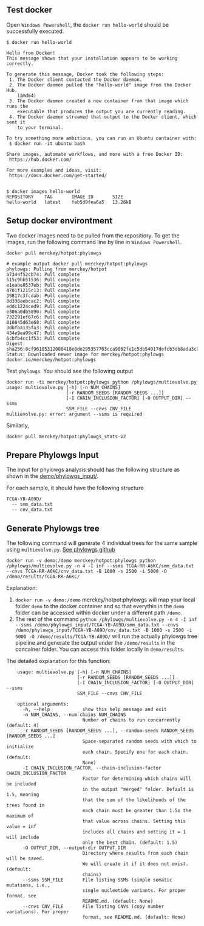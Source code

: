 ## Test docker
Open `Windows Powershell`, the `docker run hello-world` should be successfully executed.

```
$ docker run hello-world

Hello from Docker!
This message shows that your installation appears to be working correctly.

To generate this message, Docker took the following steps:
 1. The Docker client contacted the Docker daemon.
 2. The Docker daemon pulled the "hello-world" image from the Docker Hub.
    (amd64)
 3. The Docker daemon created a new container from that image which runs the
    executable that produces the output you are currently reading.
 4. The Docker daemon streamed that output to the Docker client, which sent it
    to your terminal.

To try something more ambitious, you can run an Ubuntu container with:
 $ docker run -it ubuntu bash

Share images, automate workflows, and more with a free Docker ID:
 https://hub.docker.com/

For more examples and ideas, visit:
 https://docs.docker.com/get-started/


$ docker images hello-world
REPOSITORY    TAG       IMAGE ID       SIZE
hello-world   latest    feb5d9fea6a5   13.26kB
```
## Setup docker environtment

Two docker images need to be pulled from the repositiory.
To get the images, run the following command line by line in `Windows Powershell`.

```
docker pull merckey/hotpot:phylowgs

# example output docker pull merckey/hotpot:phylowgs
phylowgs: Pulling from merckey/hotpot
a7344f52cb74: Pull complete
515c9bb51536: Pull complete
e1eabe0537eb: Pull complete
4701f1215c13: Pull complete
39817c3fcdab: Pull complete
8d338aebcac2: Pull complete
eddc1224ced9: Pull complete
e306a0db5890: Pull complete
732291ef67c6: Pull complete
810845d63e68: Pull complete
3dbfba135fa3: Pull complete
434e9ea99c47: Pull complete
6cbfb4cc1f53: Pull complete
Digest: sha256:8cf96105312080418e8de295357703cca9862fe1c5db54017defcb3db8ada3c0
Status: Downloaded newer image for merckey/hotpot:phylowgs
docker.io/merckey/hotpot:phylowgs
```

Test `phylowgs`. You should see the following output

```
docker run -ti merckey/hotpot:phylowgs python /phylowgs/multievolve.py
usage: multievolve.py [-h] [-n NUM_CHAINS]
                      [-r RANDOM_SEEDS [RANDOM_SEEDS ...]]
                      [-I CHAIN_INCLUSION_FACTOR] [-O OUTPUT_DIR] --ssms
                      SSM_FILE --cnvs CNV_FILE
multievolve.py: error: argument --ssms is required
```

Similarly,

```
docker pull merckey/hotpot:phylowgs_stats-v2
```

## Prepare Phylowgs Input
The input for phylowgs analysis should has the following structure as shown in the [demo/phylowgs_input/](demo/phylowgs_input/).

For each sample, it should have the following structure
```
TCGA-YB-A89D/
  -- smm_data.txt
  -- cnv_data.txt
```

## Generate Phylowgs tree

The following command will generate 4 individual trees for the same sample using `multievolve.py`.
[See phylowgs github](https://github.com/morrislab/phylowgs#running-phylowgs-with-multiple-mcmc-chains-recommended)


```
docker run -v demo:/demo merckey/hotpot:phylowgs python /phylowgs/multievolve.py -n 4 -I inf --ssms TCGA-RR-A6KC/smm_data.txt --cnvs TCGA-RR-A6KC/cnv_data.txt -B 1000 -s 2500 -i 5000 -O /demo/results/TCGA-RR-A6KC/

```

Explanation:

  1. `docker run -v demo:/demo` merckey/hotpot:phylowgs will map your local folder `demo` to the docker container and so that everythin in the `demo` folder can be accessed within docker under a different path `/demo`.
  2. The rest of the command `python /phylowgs/multievolve.py -n 4 -I inf --ssms /demo/phylowgs_input/TCGA-YB-A89D/smm_data.txt --cnvs /demo/phylowgs_input/TCGA-YB-A89D/cnv_data.txt -B 1000 -s 2500 -i 5000 -O /demo/results/TCGA-YB-A89D/` will run the actually phylowgs tree pipeline and generate the output under the `/demo/results` in the concainer folder. You can access this folder locally in `demo/results`.


The detailed explanation for this function:

```
    usage: multievolve.py [-h] [-n NUM_CHAINS]
                          [-r RANDOM_SEEDS [RANDOM_SEEDS ...]]
                          [-I CHAIN_INCLUSION_FACTOR] [-O OUTPUT_DIR] --ssms
                          SSM_FILE --cnvs CNV_FILE

    optional arguments:
      -h, --help            show this help message and exit
      -n NUM_CHAINS, --num-chains NUM_CHAINS
                            Number of chains to run concurrently (default: 4)
      -r RANDOM_SEEDS [RANDOM_SEEDS ...], --random-seeds RANDOM_SEEDS [RANDOM_SEEDS ...]
                            Space-separated random seeds with which to initialize
                            each chain. Specify one for each chain. (default:
                            None)
      -I CHAIN_INCLUSION_FACTOR, --chain-inclusion-factor CHAIN_INCLUSION_FACTOR
                            Factor for determining which chains will be included
                            in the output "merged" folder. Default is 1.5, meaning
                            that the sum of the likelihoods of the trees found in
                            each chain must be greater than 1.5x the maximum of
                            that value across chains. Setting this value = inf
                            includes all chains and setting it = 1 will include
                            only the best chain. (default: 1.5)
      -O OUTPUT_DIR, --output-dir OUTPUT_DIR
                            Directory where results from each chain will be saved.
                            We will create it if it does not exist. (default:
                            chains)
      --ssms SSM_FILE       File listing SSMs (simple somatic mutations, i.e.,
                            single nucleotide variants. For proper format, see
                            README.md. (default: None)
      --cnvs CNV_FILE       File listing CNVs (copy number variations). For proper
                            format, see README.md. (default: None)
```
